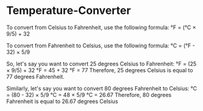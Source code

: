 # Temperature-Converter
To convert from Celsius to Fahrenheit, use the following formula:
°F = (°C × 9/5) + 32

To convert from Fahrenheit to Celsius, use the following formula:
°C = (°F - 32) × 5/9

So, let's say you want to convert 25 degrees Celsius to Fahrenheit:
°F = (25 × 9/5) + 32
°F = 45 + 32
°F = 77
Therefore, 25 degrees Celsius is equal to 77 degrees Fahrenheit.

Similarly, let's say you want to convert 80 degrees Fahrenheit to Celsius:
°C = (80 - 32) × 5/9
°C = 48 × 5/9
°C = 26.67
Therefore, 80 degrees Fahrenheit is equal to 26.67 degrees Celsius
